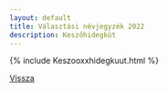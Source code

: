 ```yaml
---
layout: default
title: Választási névjegyzék 2022
description: Keszőhidegkút
---
```


{% include Keszooxxhidegkuut.html %}

[Vissza](./)
